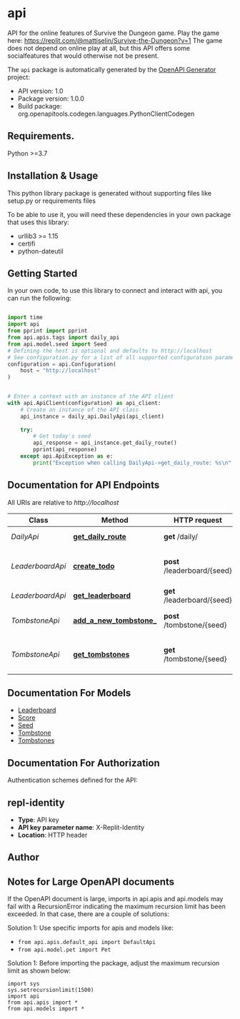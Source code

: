 # api
API for the online features of Survive the Dungeon game.  Play the game here: https://replit.com/@mattiselin/Survive-the-Dungeon?v=1  The game does not depend on online play at all, but this API offers some socialfeatures that would otherwise not be present.

The `api` package is automatically generated by the [OpenAPI Generator](https://openapi-generator.tech) project:

- API version: 1.0
- Package version: 1.0.0
- Build package: org.openapitools.codegen.languages.PythonClientCodegen

## Requirements.

Python &gt;&#x3D;3.7

## Installation & Usage

This python library package is generated without supporting files like setup.py or requirements files

To be able to use it, you will need these dependencies in your own package that uses this library:

* urllib3 >= 1.15
* certifi
* python-dateutil

## Getting Started

In your own code, to use this library to connect and interact with api,
you can run the following:

```python

import time
import api
from pprint import pprint
from api.apis.tags import daily_api
from api.model.seed import Seed
# Defining the host is optional and defaults to http://localhost
# See configuration.py for a list of all supported configuration parameters.
configuration = api.Configuration(
    host = "http://localhost"
)


# Enter a context with an instance of the API client
with api.ApiClient(configuration) as api_client:
    # Create an instance of the API class
    api_instance = daily_api.DailyApi(api_client)
    
    try:
        # Get today's seed
        api_response = api_instance.get_daily_route()
        pprint(api_response)
    except api.ApiException as e:
        print("Exception when calling DailyApi->get_daily_route: %s\n" % e)
```

## Documentation for API Endpoints

All URIs are relative to *http://localhost*

Class | Method | HTTP request | Description
------------ | ------------- | ------------- | -------------
*DailyApi* | [**get_daily_route**](api\docs/apis/tags/DailyApi.md#get_daily_route) | **get** /daily/ | Get today&#x27;s seed
*LeaderboardApi* | [**create_todo**](api\docs/apis/tags/LeaderboardApi.md#create_todo) | **post** /leaderboard/{seed} | Create a new leaderboard entry
*LeaderboardApi* | [**get_leaderboard**](api\docs/apis/tags/LeaderboardApi.md#get_leaderboard) | **get** /leaderboard/{seed} | Get the leaderboard
*TombstoneApi* | [**add_a_new_tombstone_**](api\docs/apis/tags/TombstoneApi.md#add_a_new_tombstone_) | **post** /tombstone/{seed} | Create a new tombstone
*TombstoneApi* | [**get_tombstones**](api\docs/apis/tags/TombstoneApi.md#get_tombstones) | **get** /tombstone/{seed} | Get the tombstones for the given seed

## Documentation For Models

 - [Leaderboard](api\docs/models/Leaderboard.md)
 - [Score](api\docs/models/Score.md)
 - [Seed](api\docs/models/Seed.md)
 - [Tombstone](api\docs/models/Tombstone.md)
 - [Tombstones](api\docs/models/Tombstones.md)

## Documentation For Authorization

 Authentication schemes defined for the API:
## repl-identity

- **Type**: API key
- **API key parameter name**: X-Replit-Identity
- **Location**: HTTP header


## Author





## Notes for Large OpenAPI documents
If the OpenAPI document is large, imports in api.apis and api.models may fail with a
RecursionError indicating the maximum recursion limit has been exceeded. In that case, there are a couple of solutions:

Solution 1:
Use specific imports for apis and models like:
- `from api.apis.default_api import DefaultApi`
- `from api.model.pet import Pet`

Solution 1:
Before importing the package, adjust the maximum recursion limit as shown below:
```
import sys
sys.setrecursionlimit(1500)
import api
from api.apis import *
from api.models import *
```

